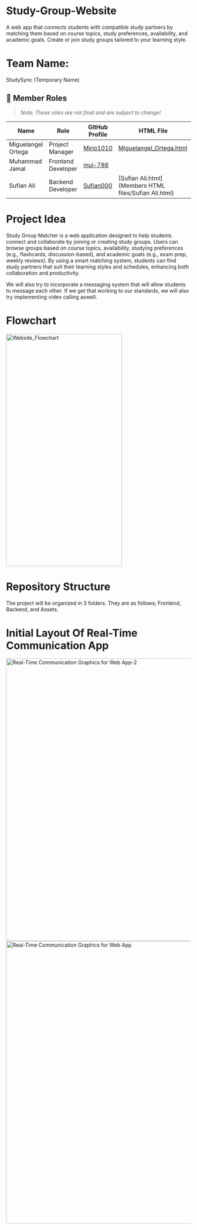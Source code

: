 # Study-Group-Website
A web app that connects students with compatible study partners by matching them based on course topics, study preferences, availability, and academic goals. Create or join study groups tailored to your learning style.

# Team Name:
StudySync (Temporary Name)

## 👥 Member Roles

> *Note: These roles are not final and are subject to change!*

| Name               | Role               | GitHub Profile                              | HTML File                                                                                       |
|--------------------|--------------------|---------------------------------------------|--------------------------------------------------------------------------------------------------|
| Miguelangel Ortega | Project Manager    | [Mirio1010](https://github.com/Mirio1010)   | [Miguelangel_Ortega.html](https://Mirio1010.github.io/Study-Group-Website/Members%20HTML%20files/Miguelangel_Ortega.html) |
| Muhammad Jamal     | Frontend Developer | [muj-786](https://github.com/muj-786)       |                                                                                                  |
| Sufian Ali         | Backend Developer  | [Sufian000](https://github.com/Sufian000)   |[Sufian Ali.html] (Members HTML files/Sufian Ali.html)                                                                                                  |



# Project Idea
Study Group Matcher is a web application designed to help students connect and collaborate by joining or creating study groups. Users can browse groups based on course topics, availability, studying preferences (e.g., flashcards, discussion-based), and academic goals (e.g., exam prep, weekly reviews). By using a smart matching system, students can find study partners that suit their learning styles and schedules, enhancing both collaboration and productivity. 

We will also try to incorporate a messaging system that will allow students to message each other. If we get that working to our standards, we will also try implementing video calling aswell.

# Flowchart

<img width="316" height="631" alt="Website_Flowchart" src="https://github.com/user-attachments/assets/388235a9-d5d4-4966-a79f-6c09ab76b728" />

# Repository Structure
The project will be organized in 3 folders. They are as follows; Frontend, Backend, and Assets.

# Initial Layout Of Real-Time Communication App

<img width="1366" height="768" alt="Real-Time Communication Graphics for Web App-2" src="https://github.com/user-attachments/assets/9e4063eb-4389-4da9-960b-c0b19a066116" /><img width="1366" height="768" alt="Real-Time Communication Graphics for Web App" src="https://github.com/user-attachments/assets/fc3008c5-2109-4798-8384-bd8d473ee062" />
